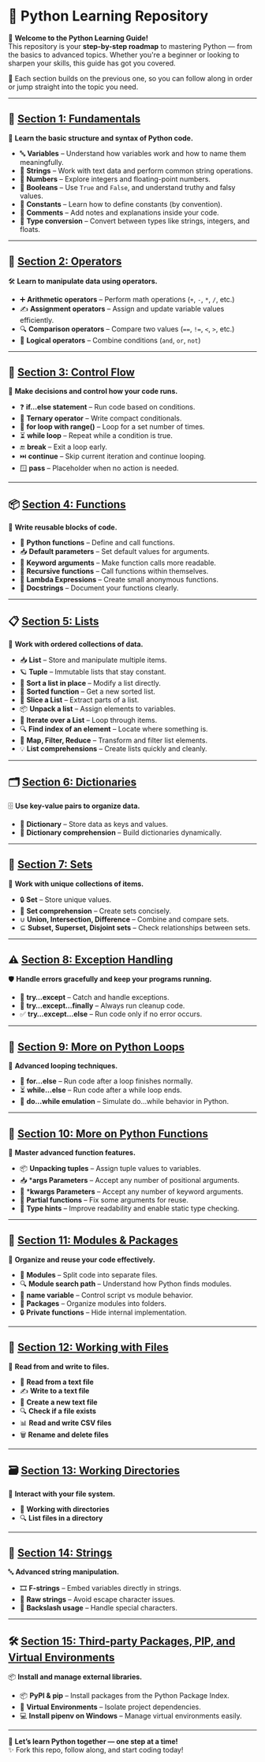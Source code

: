 # 🐍 Python Learning Repository

🚀 **Welcome to the Python Learning Guide!**  
This repository is your **step-by-step roadmap** to mastering Python — from the basics to advanced topics. Whether you're a beginner or looking to sharpen your skills, this guide has got you covered.

📘 Each section builds on the previous one, so you can follow along in order or jump straight into the topic you need.

---

## 🧱 [Section 1: Fundamentals](https://github.com/onyxwizard/python-cheatsheet/tree/main/Section_1_fundamentals)

🔹 **Learn the basic structure and syntax of Python code.**

- 🔤 **Variables** – Understand how variables work and how to name them meaningfully.
- 📜 **Strings** – Work with text data and perform common string operations.
- 🧮 **Numbers** – Explore integers and floating-point numbers.
- 🚦 **Booleans** – Use `True` and `False`, and understand truthy and falsy values.
- 🛑 **Constants** – Learn how to define constants (by convention).
- 💬 **Comments** – Add notes and explanations inside your code.
- 🔁 **Type conversion** – Convert between types like strings, integers, and floats.

---

## 🔣 [Section 2: Operators](https://github.com/onyxwizard/python-cheatsheet/tree/main/Section_2_operators)

🛠️ **Learn to manipulate data using operators.**

- ➕ **Arithmetic operators** – Perform math operations (`+`, `-`, `*`, `/`, etc.)
- ✍️ **Assignment operators** – Assign and update variable values efficiently.
- 🔍 **Comparison operators** – Compare two values (`==`, `!=`, `<`, `>`, etc.)
- 🧠 **Logical operators** – Combine conditions (`and`, `or`, `not`)

---

## 🔄 [Section 3: Control Flow](https://github.com/onyxwizard/python-cheatsheet/tree/main/Section_3_controlflow)

🧠 **Make decisions and control how your code runs.**

- ❓ **if…else statement** – Run code based on conditions.
- 🎯 **Ternary operator** – Write compact conditionals.
- 🔁 **for loop with range()** – Loop for a set number of times.
- ⏳ **while loop** – Repeat while a condition is true.
- 🔚 **break** – Exit a loop early.
- ⏭️ **continue** – Skip current iteration and continue looping.
- 🪟 **pass** – Placeholder when no action is needed.

---

## 📦 [Section 4: Functions](https://github.com/onyxwizard/python-cheatsheet/tree/main/Section_4_functions)

🧩 **Write reusable blocks of code.**

- 📌 **Python functions** – Define and call functions.
- 📥 **Default parameters** – Set default values for arguments.
- 📝 **Keyword arguments** – Make function calls more readable.
- 🔁 **Recursive functions** – Call functions within themselves.
- 🧊 **Lambda Expressions** – Create small anonymous functions.
- 📄 **Docstrings** – Document your functions clearly.

---

## 📋 [Section 5: Lists](https://github.com/onyxwizard/python-cheatsheet/tree/main/Section_5_List)

📂 **Work with ordered collections of data.**

- 📥 **List** – Store and manipulate multiple items.
- 🪐 **Tuple** – Immutable lists that stay constant.
- 🧹 **Sort a list in place** – Modify a list directly.
- 🧼 **Sorted function** – Get a new sorted list.
- 🧩 **Slice a List** – Extract parts of a list.
- 📦 **Unpack a list** – Assign elements to variables.
- 🔁 **Iterate over a List** – Loop through items.
- 🔍 **Find index of an element** – Locate where something is.
- 🔄 **Map, Filter, Reduce** – Transform and filter list elements.
- 💡 **List comprehensions** – Create lists quickly and cleanly.

---

## 🗂️ [Section 6: Dictionaries](https://github.com/onyxwizard/python-cheatsheet/tree/main/Section_6_Dictionary)

🗄️ **Use key-value pairs to organize data.**

- 📁 **Dictionary** – Store data as keys and values.
- 🧰 **Dictionary comprehension** – Build dictionaries dynamically.

---

## 🔢 [Section 7: Sets](https://github.com/onyxwizard/python-cheatsheet/tree/main/Section_7_Sets)

🧮 **Work with unique collections of items.**

- 🔒 **Set** – Store unique values.
- 🧱 **Set comprehension** – Create sets concisely.
- ∪ **Union, Intersection, Difference** – Combine and compare sets.
- ⊆ **Subset, Superset, Disjoint sets** – Check relationships between sets.

---

## ⚠️ [Section 8: Exception Handling](https://github.com/onyxwizard/python-cheatsheet/tree/main/Section_8_Exception_Handling)

🛡️ **Handle errors gracefully and keep your programs running.**

- 🛑 **try…except** – Catch and handle exceptions.
- 🧹 **try…except…finally** – Always run cleanup code.
- ✅ **try…except…else** – Run code only if no error occurs.

---

## 🔁 [Section 9: More on Python Loops](https://github.com/onyxwizard/python-cheatsheet/tree/main/Section_9_loops_adv)

🔁 **Advanced looping techniques.**

- 🔁 **for…else** – Run code after a loop finishes normally.
- ⏳ **while…else** – Run code after a while loop ends.
- 🔁 **do…while emulation** – Simulate do…while behavior in Python.

---

## 🧰 [Section 10: More on Python Functions](https://github.com/onyxwizard/python-cheatsheet/tree/main/Section_10_More_on_function)

🔧 **Master advanced function features.**

- 📦 **Unpacking tuples** – Assign tuple values to variables.
- 📥 ***args Parameters** – Accept any number of positional arguments.
- 📝 ***kwargs Parameters** – Accept any number of keyword arguments.
- 🔧 **Partial functions** – Fix some arguments for reuse.
- 📏 **Type hints** – Improve readability and enable static type checking.

---

## 📁 [Section 11: Modules & Packages](https://github.com/onyxwizard/python-cheatsheet/tree/main/Section_11_Modules_packages.py)

🧱 **Organize and reuse your code effectively.**

- 📄 **Modules** – Split code into separate files.
- 🔍 **Module search path** – Understand how Python finds modules.
- 🧠 **__name__ variable** – Control script vs module behavior.
- 📁 **Packages** – Organize modules into folders.
- 🔒 **Private functions** – Hide internal implementation.

---

## 📄 [Section 12: Working with Files](https://github.com/onyxwizard/python-cheatsheet/tree/main/Section_12_files)

📂 **Read from and write to files.**

- 📖 **Read from a text file**
- ✍️ **Write to a text file**
- 📄 **Create a new text file**
- 🔍 **Check if a file exists**
- 📊 **Read and write CSV files**
- 🗑️ **Rename and delete files**

---

## 🗃️ [Section 13: Working Directories](https://github.com/onyxwizard/python-cheatsheet/tree/main/Section_13_Directory)

📁 **Interact with your file system.**

- 📁 **Working with directories**
- 🔍 **List files in a directory**

---

## 💬 [Section 14: Strings](https://github.com/onyxwizard/python-cheatsheet/tree/main/Section_14_strings)

🔤 **Advanced string manipulation.**

- 🎞️ **F-strings** – Embed variables directly in strings.
- 🧊 **Raw strings** – Avoid escape character issues.
- 🧱 **Backslash usage** – Handle special characters.

---

## 🛠️ [Section 15: Third-party Packages, PIP, and Virtual Environments](https://github.com/onyxwizard/python-cheatsheet/tree/main/Section_15_pip_package)

📦 **Install and manage external libraries.**

- 📦 **PyPI & pip** – Install packages from the Python Package Index.
- 🧺 **Virtual Environments** – Isolate project dependencies.
- 💻 **Install pipenv on Windows** – Manage virtual environments easily.

---

🎉 **Let’s learn Python together — one step at a time!**  
✨ Fork this repo, follow along, and start coding today!

